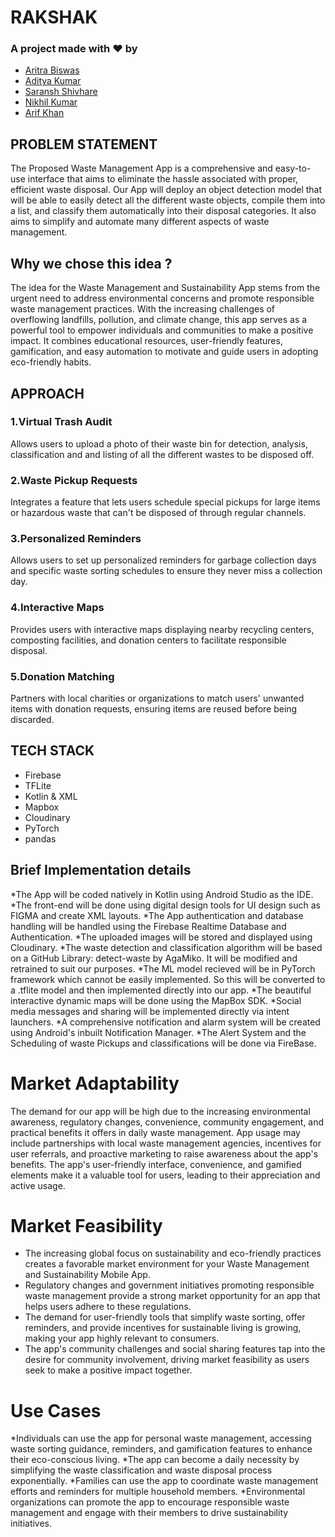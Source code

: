 
# RAKSHAK
### A project made with ❤️ by 
* [Aritra Biswas](https://github.com/AritraBiswas9788)
* [Aditya Kumar](https://github.com/ak79036)
* [Saransh Shivhare](https://github.com/saranshs17)
* [Nikhil Kumar](https://github.com/mNik033)
* [Arif Khan](https://github.com/ARIF01KHAN)

## PROBLEM STATEMENT 
The Proposed Waste Management App is a comprehensive and easy-to-use interface that aims to eliminate the hassle associated with proper, efficient waste disposal. Our App will deploy an object detection model that will be able to easily detect all the different waste objects, compile them into a list, and classify them automatically into their disposal categories. It also aims to simplify and automate many different aspects of waste management.
## Why we chose this idea ?
The idea for the Waste Management and Sustainability App stems from the urgent need to address environmental concerns and promote responsible waste management practices. With the increasing challenges of overflowing landfills, pollution, and climate change, this app serves as a powerful tool to empower individuals and communities to make a positive impact. It combines educational resources, user-friendly features, gamification, and easy automation to motivate and guide users in adopting eco-friendly habits.
## APPROACH 
 ### 1.Virtual Trash Audit
 Allows users to upload a photo of their waste bin for detection, analysis, classification and and listing of all the different wastes to be disposed off. 
 ### 2.Waste Pickup Requests
 Integrates a feature that lets users schedule special pickups for large items or hazardous waste that can't be disposed of through regular channels. 
 ### 3.Personalized Reminders
 Allows users to set up personalized reminders for garbage collection days and specific waste sorting schedules to ensure they never miss a collection day. 
 ### 4.Interactive Maps
 Provides users with interactive maps displaying nearby recycling centers, composting facilities, and donation centers to facilitate responsible disposal.
 ### 5.Donation Matching
 Partners with local charities or organizations to match users' unwanted items with donation requests, ensuring items are reused before being discarded.
 
 ## TECH STACK 
* Firebase
* TFLite
* Kotlin & XML
* Mapbox
* Cloudinary
* PyTorch
* pandas
  
## Brief Implementation details
*The App will be coded natively in Kotlin using
Android Studio as the IDE.
*The front-end will be done using digital
design tools for UI design such as FIGMA and
create XML layouts.
*The App authentication and database
handling will be handled using the Firebase
Realtime Database and Authentication.
*The uploaded images will be stored and
displayed using Cloudinary.
*The waste detection and classification
algorithm will be based on a GitHub Library:
detect-waste by AgaMiko. It will be modified
and retrained to suit our purposes.
*The ML model recieved will be in PyTorch
framework which cannot be easily
implemented. So this will be converted to a
.tflite model and then implemented directly
into our app.
*The beautiful interactive dynamic maps will be done
using the MapBox SDK.
*Social media messages and sharing will be
implemented directly via intent launchers.
*A comprehensive notification and alarm system will
be created using Android's inbuilt Notification
Manager.
*The Alert System and the Scheduling of waste
Pickups and classifications will be done via FireBase.
 

# Market Adaptability

The demand for our app will be high due to the
increasing environmental awareness, regulatory
changes, convenience, community engagement,
and practical benefits it offers in daily waste
management.
App usage may include partnerships with local
waste management agencies, incentives for user
referrals, and proactive marketing to raise
awareness about the app's benefits.
The app's user-friendly interface, convenience,
and gamified elements make it a valuable tool for
users, leading to their appreciation and active
usage.

# Market Feasibility

* The increasing global focus on sustainability and
eco-friendly practices creates a favorable market
environment for your Waste Management and
Sustainability Mobile App.
* Regulatory changes and government initiatives
promoting responsible waste management provide
a strong market opportunity for an app that helps
users adhere to these regulations.
* The demand for user-friendly tools that simplify
waste sorting, offer reminders, and provide
incentives for sustainable living is growing, making
your app highly relevant to consumers.
* The app's community challenges and social
sharing features tap into the desire for community
involvement, driving market feasibility as users
seek to make a positive impact together.

# Use Cases

*Individuals can use the app for personal waste
management, accessing waste sorting guidance,
reminders, and gamification features to enhance their
eco-conscious living.
*The app can become a daily necessity by simplifying
the waste classification and waste disposal process
exponentially.
*Families can use the app to coordinate waste
management efforts and reminders for multiple
household members.
*Environmental organizations can promote the app to
encourage responsible waste management and
engage with their members to drive sustainability
initiatives.

